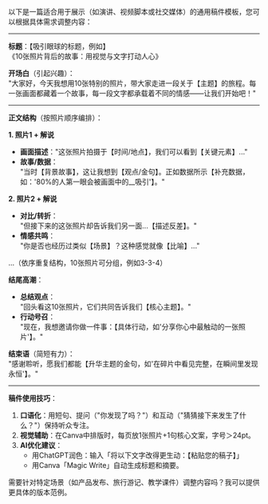 以下是一篇适合用于展示（如演讲、视频脚本或社交媒体）的通用稿件模板，您可以根据具体需求调整内容：

---

**标题**：【吸引眼球的标题，例如】  
《10张照片背后的故事：用视觉与文字打动人心》

**开场白**（引起兴趣）：  
"大家好，今天我想用10张特别的照片，带大家走进一段关于【主题】的旅程。每一张画面都藏着一个故事，每一段文字都承载着不同的情感——让我们开始吧！"

---

**正文结构**（按照片顺序编排）：  

**1. 照片1 + 解说**  
- **画面描述**："这张照片拍摄于【时间/地点】，我们可以看到【关键元素】..."  
- **故事/数据**：  
  "当时【背景故事】，这让我想到【观点/金句】。正如数据所示【补充数据，如：'80%的人第一眼会被画面中的__吸引'】。"  

**2. 照片2 + 解说**  
- **对比/转折**：  
  "但接下来的这张照片却告诉我们另一面...【描述反差】。"  
- **情感共鸣**：  
  "你是否也经历过类似【场景】？这种感觉就像【比喻】..."  

...（依序重复结构，10张照片可分组，例如3-3-4）  

**结尾高潮**：  
- **总结观点**：  
  "回头看这10张照片，它们共同告诉我们【核心主题】。"  
- **行动号召**：  
  "现在，我想邀请你做一件事：【具体行动，如'分享你心中最触动的一张照片'】。"  

**结束语**（简短有力）：  
"感谢聆听，愿我们都能【升华主题的金句，如'在碎片中看见完整，在瞬间里发现永恒'】。"

---

**稿件使用技巧**：  
1. **口语化**：用短句、提问（"你发现了吗？"）和互动（"猜猜接下来发生了什么？"）保持听众专注。  
2. **视觉辅助**：在Canva中排版时，每页放1张照片+1句核心文案，字号＞24pt。  
3. **AI优化建议**：  
   - 用ChatGPT润色：输入「将以下文字改得更生动：【粘贴您的稿子】」  
   - 用Canva「Magic Write」自动生成标题和摘要。  

需要针对特定场景（如产品发布、旅行游记、教学课件）调整内容吗？我可以提供更具体的版本范例。

